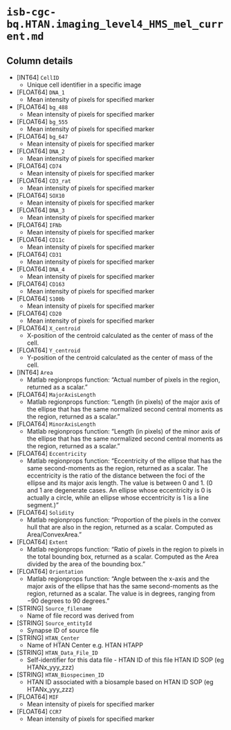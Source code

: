 # `isb-cgc-bq.HTAN.imaging_level4_HMS_mel_current.md`

## Column details

* [INT64]    `CellID`
  - Unique cell identifier in a specific image
* [FLOAT64]    `DNA_1`
  - Mean intensity of pixels for specified marker
* [FLOAT64]    `bg_488`
  - Mean intensity of pixels for specified marker
* [FLOAT64]    `bg_555`
  - Mean intensity of pixels for specified marker
* [FLOAT64]    `bg_647`
  - Mean intensity of pixels for specified marker
* [FLOAT64]    `DNA_2`
  - Mean intensity of pixels for specified marker
* [FLOAT64]    `CD74`
  - Mean intensity of pixels for specified marker
* [FLOAT64]    `CD3_rat`
  - Mean intensity of pixels for specified marker
* [FLOAT64]    `SOX10`
  - Mean intensity of pixels for specified marker
* [FLOAT64]    `DNA_3`
  - Mean intensity of pixels for specified marker
* [FLOAT64]    `IFNb`
  - Mean intensity of pixels for specified marker
* [FLOAT64]    `CD11c`
  - Mean intensity of pixels for specified marker
* [FLOAT64]    `CD31`
  - Mean intensity of pixels for specified marker
* [FLOAT64]    `DNA_4`
  - Mean intensity of pixels for specified marker
* [FLOAT64]    `CD163`
  - Mean intensity of pixels for specified marker
* [FLOAT64]    `S100b`
  - Mean intensity of pixels for specified marker
* [FLOAT64]    `CD20`
  - Mean intensity of pixels for specified marker
* [FLOAT64]    `X_centroid`
  - X-position of the centroid calculated as the center of mass of the cell.
* [FLOAT64]    `Y_centroid`
  - Y-position of the centroid calculated as the center of mass of the cell.
* [INT64]    `Area`
  - Matlab regionprops function: “Actual number of pixels in the region, returned as a scalar.”
* [FLOAT64]    `MajorAxisLength`
  - Matlab regionprops function: “Length (in pixels) of the major axis of the ellipse that has the same normalized second central moments as the region, returned as a scalar.”
* [FLOAT64]    `MinorAxisLength`
  - Matlab regionprops function: “Length (in pixels) of the minor axis of the ellipse that has the same normalized second central moments as the region, returned as a scalar.”
* [FLOAT64]    `Eccentricity`
  - Matlab regionprops function: “Eccentricity of the ellipse that has the same second-moments as the region, returned as a scalar. The eccentricity is the ratio of the distance between the foci of the ellipse and its major axis length. The value is between 0 and 1. (0 and 1 are degenerate cases. An ellipse whose eccentricity is 0 is actually a circle, while an ellipse whose eccentricity is 1 is a line segment.)”
* [FLOAT64]    `Solidity`
  - Matlab regionprops function: “Proportion of the pixels in the convex hull that are also in the region, returned as a scalar. Computed as Area/ConvexArea.”
* [FLOAT64]    `Extent`
  - Matlab regionprops function: “Ratio of pixels in the region to pixels in the total bounding box, returned as a scalar. Computed as the Area divided by the area of the bounding box.”
* [FLOAT64]    `Orientation`
  - Matlab regionprops function: “Angle between the x-axis and the major axis of the ellipse that has the same second-moments as the region, returned as a scalar. The value is in degrees, ranging from −90 degrees to 90 degrees.”
* [STRING]    `Source_filename`
  - Name of file record was derived from
* [STRING]    `Source_entityId`
  - Synapse ID of source file
* [STRING]    `HTAN_Center`
  - Name of HTAN Center e.g. HTAN HTAPP
* [STRING]    `HTAN_Data_File_ID`
  - Self-identifier for this data file - HTAN ID of this file HTAN ID SOP (eg HTANx_yyy_zzz)
* [STRING]    `HTAN_Biospecimen_ID`
  - HTAN ID associated with a biosample based on HTAN ID SOP (eg HTANx_yyy_zzz)
* [FLOAT64]    `MIF`
  - Mean intensity of pixels for specified marker
* [FLOAT64]    `CCR7`
  - Mean intensity of pixels for specified marker

